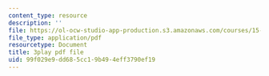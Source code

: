 ```yaml
---
content_type: resource
description: ''
file: https://ol-ocw-studio-app-production.s3.amazonaws.com/courses/15-s50-poker-theory-and-analytics-january-iap-2015/99f029e9dd685cc19b494eff3790ef19_LCoPLFaeq0U.pdf
file_type: application/pdf
resourcetype: Document
title: 3play pdf file
uid: 99f029e9-dd68-5cc1-9b49-4eff3790ef19
---
```


